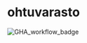 # ohtuvarasto

![GHA_workflow_badge](https://github.com/tharmat/ohtuvarasto/workflows/CI/badge.svg)
